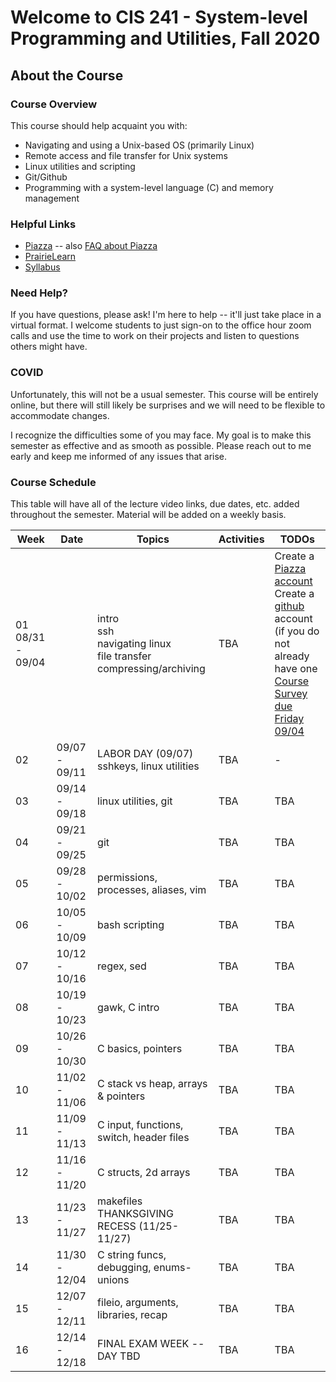 # Welcome to CIS 241 - System-level Programming and Utilities, Fall 2020

## About the Course

### Course Overview
This course should help acquaint you with:

* Navigating and using a Unix-based OS (primarily Linux)
* Remote access and file transfer for Unix systems
* Linux utilities and scripting
* Git/Github
* Programming with a system-level language (C) and memory management

### Helpful Links

* [Piazza](https://piazza.com/class/kdru22j5k4n3si) -- also [FAQ about Piazza](piazza-faq.md)
* [PrairieLearn](https://prairielearn.engr.illinois.edu/)
* [Syllabus](syllabus.md)

### Need Help?
If you have questions, please ask!  I'm here to help -- it'll
just take place in a virtual format.  I welcome students
to just sign-on to the office hour zoom calls and use the time
to work on their projects and listen to questions others might have.

### COVID
Unfortunately, this will not be a usual semester.  This course
will be entirely online, but there will still likely be
surprises and we will need to be flexible to accommodate changes.

I recognize the difficulties some of you may face.
My goal is to make this semester as effective and as smooth
as possible.  Please reach out to me early and keep me informed
of any issues that arise.


### Course Schedule
This table will have all of the lecture video links, due dates, etc.
added throughout the semester.  Material will be added on a weekly basis.

| Week | Date          | Topics | Activities | TODOs |
| ---- | ------------- | ------ | ---------- | --------- |
|  01 <br> 08/31 - 09/04 |  | intro <br> ssh <br> navigating linux <br> file transfer <br> compressing/archiving | TBA | Create a [Piazza account](https://piazza.com/class/kdru22j5k4n3si) <br> Create a [github](https://github.com/) account (if you do not already have one <br> [Course Survey due Friday 09/04](https://forms.gle/zoiNaFCJq5PJeFea7) |
|  02  | 09/07 - 09/11 | LABOR DAY (09/07) <br> sshkeys, linux utilities | TBA | - |
|  03  | 09/14 - 09/18 | linux utilities, git| TBA | TBA |
|  04  | 09/21 - 09/25 | git | TBA | TBA |
|  05  | 09/28 - 10/02 | permissions, processes, aliases, vim | TBA | TBA |
|  06  | 10/05 - 10/09 | bash scripting | TBA | TBA |
|  07  | 10/12 - 10/16 | regex, sed | TBA | TBA |
|  08  | 10/19 - 10/23 | gawk, C intro| TBA | TBA |
|  09  | 10/26 - 10/30 | C basics, pointers | TBA | TBA |
|  10  | 11/02 - 11/06 | C stack vs heap, arrays & pointers | TBA | TBA |
|  11  | 11/09 - 11/13 | C input, functions, switch, header files| TBA | TBA |
|  12  | 11/16 - 11/20 | C structs, 2d arrays| TBA | TBA |
|  13  | 11/23 - 11/27 | makefiles <br> THANKSGIVING RECESS (11/25-11/27) | TBA | TBA |
|  14  | 11/30 - 12/04 | C string funcs, debugging, enums-unions | TBA | TBA |
|  15  | 12/07 - 12/11 | fileio, arguments, libraries, recap | TBA | TBA |
|  16  | 12/14 - 12/18 | FINAL EXAM WEEK -- DAY TBD | TBA | TBA |

